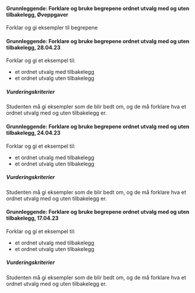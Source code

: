 #### Grunnleggende: Forklare og bruke begrepene ordnet utvalg med og uten tilbakelegg,  Øveppgaver

Forklar og gi eksempler til begrepene

#### Grunnleggende: Forklare og bruke begrepene ordnet utvalg med og uten tilbakelegg,  28.04.23

Forklar og gi et eksempel til:

- et ordnet utvalg med tilbakelegg
- et ordnet utvalg uten tilbakelegg

##### Vurderingskriterier

Studenten må gi eksempler som de blir bedt om, og de må forklare hva et ordnet utvalg med og uten tilbakelegg er.

#### Grunnleggende: Forklare og bruke begrepene ordnet utvalg med og uten tilbakelegg,  24.04.23

Forklar og gi et eksempel til:

- et ordnet utvalg med tilbakelegg
- et ordnet utvalg uten tilbakelegg

##### Vurderingskriterier

Studenten må gi eksempler som de blir bedt om, og de må forklare hva et ordnet utvalg med og uten tilbakelegg er.

#### Grunnleggende: Forklare og bruke begrepene ordnet utvalg med og uten tilbakelegg,  17.04.23

Forklar og gi et eksempel til:

- et ordnet utvalg med tilbakelegg
- et ordnet utvalg uten tilbakelegg

##### Vurderingskriterier

Studenten må gi eksempler som de blir bedt om, og de må forklare hva et ordnet utvalg med og uten tilbakelegg er.


